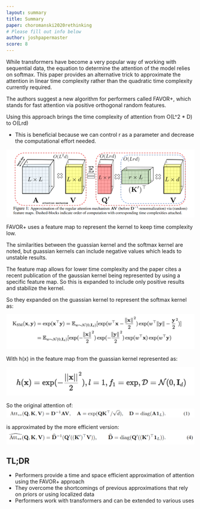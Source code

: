 ```yaml
---
layout: summary
title: Summary
paper: choromanski2020rethinking
# Please fill out info below
author: joshpapermaster
score: 8
---
```


<!-- TODO: Summarize the paper:
* What is the core idea?
* How is it realized (technically)?
* How well does the paper perform?
* What interesting variants are explored? -->

While transformers have become a very popular way of working with sequential data, the equation to determine the attention of the model relies on softmax. This paper provides an alternative trick to approximate the attention in linear time complexity rather than the quadratic time complexity currently required. 

The authors suggest a new algorithm for performers called FAVOR+, which stands for fast attention via positive orthogonal random features. 

Using this approach brings the time complexity of attention from O(L^2 * D) to O(Lrd)
- This is beneficial because we can control r as a parameter and decrease the computational effort needed.

![favor+](choromanski2020rethinking_1b.png)

FAVOR+ uses a feature map to represent the kernel to keep time complexity low.

The similarities between the guassian kernel and the softmax kernel are noted, but guassian kernels can include negative values which leads to unstable results. 

The feature map allows for lower time complexity and the paper cites a recent publication of the gaussian kernel being represented by using a specific feature map. So this is expanded to include only positive results and stabilize the kernel. 

So they expanded on the guassian kernel to represent the softmax kernel as:

![favor+](choromanski2020rethinking_1c.png)

With h(x) in the feature map from the guassian kernel represented as:

![favor+](choromanski2020rethinking_1d.png)

So the original attention of:
![favor+](choromanski2020rethinking_1a.png)

is approximated by the more efficient version:
![favor+](choromanski2020rethinking_1e.png)

<!-- Include experiment information here -->

## TL;DR
- Performers provide a time and space efficient approximation of attention using the FAVOR+ approach
- They overcome the shortcomings of previous approximations that rely on priors or using localized data
- Performers work with transformers and can be extended to various uses